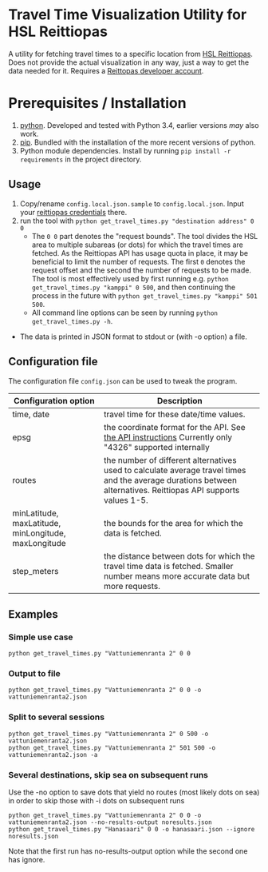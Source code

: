 # Travel Time Visualization Utility for HSL Reittiopas
A utility for fetching travel times to a specific location from [HSL Reittiopas](http://reittiopas.fi). Does not provide the actual visualization in any way, just a way to get the data needed for it. Requires a [Reittopas developer account](http://developer.reittiopas.fi/pages/en/account-request.php).

# Prerequisites / Installation
1. [python](http://www.python.org). Developed and tested with Python 3.4, earlier versions *may* also work.
2. [pip](https://pip.pypa.io/). Bundled with the installation of the more recent versions of python.
3. Python module dependencies. Install by running `pip install -r requirements` in the project directory.

## Usage
1. Copy/rename `config.local.json.sample` to `config.local.json`. Input your [reittiopas credentials](http://developer.reittiopas.fi/pages/en/account-request.php) there.
2. run the tool with `python get_travel_times.py "destination address" 0 0`
	* The `0 0` part denotes the "request bounds". The tool divides the HSL area to multiple subareas (or dots) for which the travel times are fetched. As the Reittiopas API has usage quota in place, it may be beneficial to limit the number of requests. The first `0` denotes the request offset and the second the number of requests to be made. The tool is most effectively used by first running e.g. `python get_travel_times.py "kamppi" 0 500`, and then continuing the process in the future with `python get_travel_times.py "kamppi" 501 500`.
	* All command line options can be seen by running `python get_travel_times.py -h`.
* The data is printed in JSON format to stdout or (with -o option) a file.

## Configuration file
The configuration file `config.json` can be used to tweak the program.

Configuration option | Description           
-------------------- | ---------------------
time, date           | travel time for these date/time values.
epsg                 | the coordinate format for the API. See [the API instructions](http://developer.reittiopas.fi/pages/en/http-get-interface-version-2.php) Currently only "4326" supported internally
routes               | the number of different alternatives used to calculate average travel times and the average durations between alternatives. Reittiopas API supports values 1-5.
minLatitude, maxLatitude, minLongitude, maxLongitude | the bounds for the area for which the data is fetched.
step_meters          | the distance between dots for which the travel time data is fetched. Smaller number means more accurate data but more requests. 

## Examples
### Simple use case
	python get_travel_times.py "Vattuniemenranta 2" 0 0
### Output to file
	python get_travel_times.py "Vattuniemenranta 2" 0 0 -o vattuniemenranta2.json
### Split to several sessions
	python get_travel_times.py "Vattuniemenranta 2" 0 500 -o vattuniemenranta2.json
	python get_travel_times.py "Vattuniemenranta 2" 501 500 -o vattuniemenranta2.json -a
### Several destinations, skip sea on subsequent runs
Use the -no option to save dots that yield no routes (most likely dots on sea) in order to skip those with -i dots on subsequent runs

	python get_travel_times.py "Vattuniemenranta 2" 0 0 -o vattuniemenranta2.json --no-results-output noresults.json
	python get_travel_times.py "Hanasaari" 0 0 -o hanasaari.json --ignore noresults.json

Note that the first run has no-results-output option while the second one has ignore.